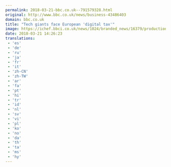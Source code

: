 ```yaml
---
permalink: 2018-03-21-bbc.co.uk--791579328.html
original: http://www.bbc.co.uk/news/business-43486403
domain: bbc.co.uk
title: "Tech giants face European 'digital tax'"
image: https://ichef.bbci.co.uk/news/1024/branded_news/16379/production/_100510019_gettyimages-855410518.jpg
date: 2018-03-21 14:26:23
translations: 
 - 'es'
 - 'de'
 - 'ru'
 - 'ja'
 - 'fr'
 - 'it'
 - 'zh-CN'
 - 'zh-TW'
 - 'ar'
 - 'fa'
 - 'pt'
 - 'hi'
 - 'tr'
 - 'id'
 - 'nl'
 - 'sv'
 - 'vi'
 - 'pl'
 - 'ko'
 - 'no'
 - 'da'
 - 'th'
 - 'ta'
 - 'ms'
 - 'hy'
---
```



